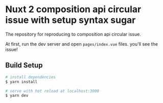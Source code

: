 # Nuxt 2 composition api circular issue with setup syntax sugar

The repository for reproducing to composition api circular issue.

At first, run the dev server and open `pages/index.vue` files. you'll see the issue!

## Build Setup

```bash
# install dependencies
$ yarn install

# serve with hot reload at localhost:3000
$ yarn dev
```
